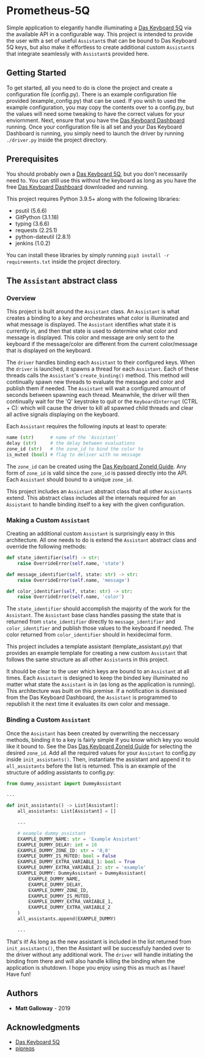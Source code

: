 # Prometheus-5Q

Simple application to elegantly handle illuminating a [Das Keyboard 5Q](https://www.daskeyboard.io) via the available API in a configurable way. This project is intended to provide the user with a set of useful `Assistant`s that can be bound to Das Keyboard 5Q keys, but also make it effortless to create additional custom `Assistant`s that integrate seamlessly with `Assistant`s provided here.

## Getting Started

To get started, all you need to do is clone the project and create a configuration file (config.py). There is an example configuration file provided (example_config.py) that can be used. If you wish to used the example configuration, you may copy the contents over to a config.py, but the values will need some tweaking to have the correct values for your enviornment. Next, ensure that you have the [Das Keyboard Dashboard](https://www.daskeyboard.io/get-started/software/) running. Once your configuration file is all set and your Das Keyboard Dashboard is running, you simply need to launch the driver by running `./driver.py` inside the project directory.

## Prerequisites

You should probably own a [Das Keyboard 5Q](https://www.daskeyboard.io), but you don't necessarily need to. You can still use this without the keyboard as long as you have the free [Das Keyboard Dashboard](https://www.daskeyboard.io/get-started/software/) downloaded and running.

This project requires Python 3.9.5+ along with the following libraries:

* psutil (5.6.6)
* GitPython (3.1.18)
* typing (3.6.6)
* requests (2.25.1)
* python-dateutil (2.8.1)
* jenkins (1.0.2)

You can install these libraries by simply running `pip3 install -r requirements.txt` inside the project directory.

## The `Assistant` abstract class

### Overview

This project is built around the `Assistant` class. An `Assistant` is what creates a binding to a key and orchestrates what color is illuminated and what message is displayed. The `Assistant` identifies what state it is currently in, and then that state is used to determine what color and message is displayed. This color and message are only sent to the keyboard if the message/color are different from the current color/message that is displayed on the keyboard.

The `driver` handles binding each `Assistant` to their configured keys. When the `driver` is launched, it spawns a thread for each `Assistant`. Each of these threads calls the `Assistant`'s `create_binding()` method. This method will continually spawn new threads to evaluate the message and color and publish them if needed. The `Assistant` will wait a configured amount of seconds between spawning each thread. Meanwhile, the driver will then continually wait for the 'Q' keystroke to quit or the `KeyboardInterrupt` (CTRL + C): which will cause the driver to kill all spawned child threads and clear all active signals displaying on the keyboard.

Each `Assistant` requires the following inputs at least to operate:

```python
name (str)      # name of the `Assistant`
delay (str)     # the delay between evaluations
zone_id (str)   # the zone_id to bind the color to
is_muted (bool) # flag to deliver with no message
```

The `zone_id` can be created using the [Das Keyboard ZoneId Guide](https://www.daskeyboard.io/q-zone-id-explanation/). Any form of `zone_id` is valid since the `zone_id` is passed directly into the API. Each `Assistant` should bound to a unique `zone_id`.

This project includes an `Assistant` abstract class that all other `Assistant`s extend. This abstract class includes all the internals required for an `Assistant` to handle binding itself to a key with the given configuration.

### Making a Custom `Assistant`

Creating an additional custom `Assistant` is surprisingly easy in this architecture. All one needs to do is extend the `Assistant` abstract class and override the following methods:

```python
def state_identifier(self) -> str:
    raise OverrideError(self.name, 'state')

def message_identifier(self, state: str) -> str:
    raise OverrideError(self.name, 'message')

def color_identifier(self, state: str) -> str:
    raise OverrideError(self.name, 'color')
```

The `state_identifier` should accomplish the majority of the work for the `Assistant`. The `Assistant` base class handles passing the state that is returned from `state_identifier` directly to `message_identifier` and  `color_identifier` and publish those values to the keyboard if needed. The color returned from `color_identifier` should in hexidecimal form.

This project includes a template assistant (template_assistant.py) that provides an example template for creating a new custom `Assistant` that follows the same structure as all other `Assistant`s in this project.

It should be clear to the user which keys are bound to an `Assistant` at all times. Each `Assistant` is designed to keep the binded key illuminated no matter what state the `Assistant` is in (as long as the application is running). This architecture was built on this premise. If a notification is dismissed from the Das Keyboard Dashboard, the `Assistant` is programmed to republish it the next time it evaluates its own color and message.

### Binding a Custom `Assistant`

Once the `Assistant` has been created by overwriting the neccessary methods, binding it to a key is fairly simple if you know which key you would like it bound to. See the Das [Das Keyboard ZoneId Guide](https://www.daskeyboard.io/q-zone-id-explanation/) for selecting the desired `zone_id`. Add all the required values for your `Assistant` to config.py inside `init_assistants()`. Then, instantiate the assistant and append it to `all_assistants` before the list is returned. This is an example of the structure of adding assistants to config.py:

```python
from dummy_assistant import DummyAssistant

...

def init_assistants() -> List[Assistant]:
    all_assistants: List[Assistant] = []

    ...

    # example dummy_assistant
    EXAMPLE_DUMMY_NAME: str = 'Example Assistant'
    EXAMPLE_DUMMY_DELAY: int = 10
    EXAMPLE_DUMMY_ZONE_ID: str = '0,0'
    EXAMPLE_DUMMY_IS_MUTED: bool = False
    EXAMPLE_DUMMY_EXTRA_VARIABLE_1: bool = True
    EXAMPLE_DUMMY_EXTRA_VARIABLE_2: str = 'example'
    EXAMPLE_DUMMY: DummyAssistant = DummyAssistant(
        EXAMPLE_DUMMY_NAME,
        EXAMPLE_DUMMY_DELAY,
        EXAMPLE_DUMMY_ZONE_ID,
        EXAMPLE_DUMMY_IS_MUTED,
        EXAMPLE_DUMMY_EXTRA_VARIABLE_1,
        EXAMPLE_DUMMY_EXTRA_VARIABLE_2
    )
    all_assistants.append(EXAMPLE_DUMMY)

    ...
```

That's it! As long as the new assistant is included in the list returned from `init_assistants()`, then the Assistant will be successfuly handed over to the driver without any additional work. The `driver` will handle initiating the binding from there and will also handle killing the binding when the application is shutdown. I hope you enjoy using this as much as I have! Have fun!

## Authors

* **Matt Galloway** - 2019

## Acknowledgments

* [Das Keyboard 5Q](https://www.daskeyboard.io)
* [pipreqs](https://github.com/bndr/pipreqs)